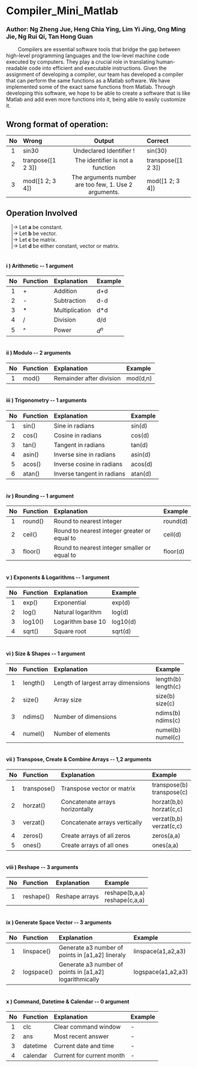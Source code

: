 # Compiler_Mini_Matlab
### Author: Ng Zheng Jue, Heng Chia Ying, Lim Yi Jing, Ong Ming Jie, Ng Rui Qi, Tan Hong Guan

&emsp;&emsp; Compilers are essential software tools that bridge the gap between high-level programming languages and the low-level machine code executed by computers. They play a crucial role in translating human-readable code into efficient and executable instructions. Given the assignment of developing a compiler, our team has developed a compiler that can perform the same functions as a Matlab software. We have implemented some of the exact same functions from Matlab. Through developing this software, we hope to be able to create a software that is like Matlab and add even more functions into it, being able to easily customize it.

## Wrong format of operation:
|No|Wrong|Output|Correct|
|:-:|:--|:-:|:--|
|1|sin30|Undeclared Identifier !|sin(30)|
|2|tranpose([1 2 3])|The identifier is not a function|transpose([1 2 3])|
|3|mod([1 2; 3 4])|The arguments number are too few, 1. Use 2 arguments.|mod([1 2; 3 4])|

## Operation Involved
&emsp;|-> Let <b> a </b> be constant.<br>
&emsp;|-> Let <b> b </b> be vector.<br>
&emsp;|-> Let <b> c </b> be matrix.<br>
&emsp;|-> Let <b> d </b> be either constant, vector or matrix.

#### <br><b>i ) Arithmetic -- 1 argument </b>
|No|Function|Explanation|Example|
|:-:|:--|:--|:--|
|1|+|Addition|d+d|
|2|-|Subtraction|d-d|
|3|*|Multiplication|d*d|
|4|/|Division|d/d|
|5|^|Power|$d ^ n$|

#### <br><b>ii ) Modulo -- 2 arguments </b>
|No|Function|Explanation|Example|
|:-:|:--|:--|:--|
|1|mod()|Remainder after division|mod(d,n)|

#### <br><b>iii ) Trigonometry -- 1 arguments </b>
|No|Function|Explanation|Example|
|:-:|:--|:--|:--|
|1|sin()|Sine in radians|sin(d)|
|2|cos()|Cosine in radians|cos(d)|
|3|tan()|Tangent in radians|tan(d)|
|4|asin()|Inverse sine in radians|asin(d)|
|5|acos()|Inverse cosine in radians|acos(d)|
|6|atan()|Inverse tangent in radians|atan(d)|

#### <br><b>iv ) Rounding -- 1 argument </b>
|No|Function|Explanation|Example|
|:-:|:--|:--|:--|
|1|round()|Round to nearest integer|round(d)|
|2|ceil()|Round to nearest integer greater or equal to|ceil(d)|
|3|floor()|Round to nearest integer smaller or equal to|floor(d)|

#### <br><b>v ) Exponents & Logarithms -- 1 argument </b>
|No|Function|Explanation|Example|
|:-:|:--|:--|:--|
|1|exp()|Exponential|exp(d)|
|2|log()|Natural logarithm|log(d)|
|3|log10()|Logarithm base 10|log10(d)|
|4|sqrt()|Square root|sqrt(d)|

#### <br><b>vi ) Size & Shapes -- 1 argument </b>
|No|Function|Explanation|Example|
|:-:|:--|:--|:--|
|1|length()|Length of largest array dimensions|length(b)<br>length(c)|
|2|size()|Array size|size(b)<br>size(c)|
|3|ndims()|Number of dimensions|ndims(b)<br>ndims(c)|
|4|numel()|Number of elements|numel(b)<br>numel(c)|

#### <br><b>vii ) Transpose, Create & Combine Arrays -- 1,2 arguments </b>
|No|Function|Explanation|Example|
|:-:|:--|:--|:--|
|1|transpose()|Transpose vector or matrix|transpose(b)<br>transpose(c)|
|2|horzat()|Concatenate arrays horizontally|horzat(b,b)<br>horzat(c,c)|
|3|verzat()|Concatenate arrays vertically|verzat(b,b)<br>verzat(c,c)|
|4|zeros()|Create arrays of all zeros|zeros(a,a)|
|5|ones()|Create arrays of all ones|ones(a,a)|

#### <br><b>viii ) Reshape -- 3 arguments </b>
|No|Function|Explanation|Example|
|:-:|:--|:--|:--|
|1|reshape()|Reshape arrays|reshape(b,a,a)<br>reshape(c,a,a)|

#### <br><b>ix ) Generate Space Vector -- 3 arguments </b>
|No|Function|Explanation|Example|
|:-:|:--|:--|:--|
|1|linspace()|Generate a3 number of points in [a1,a2] lineraly|linspace(a1,a2,a3)|
|2|logspace()|Generate a3 number of points in [a1,a2] logarithmically|logspace(a1,a2,a3)|

#### <br><b>x ) Command, Datetime & Calendar -- 0 argument </b>
|No|Function|Explanation|Example|
|:-:|:--|:--|:--|
|1|clc|Clear command window|-|
|2|ans|Most recent answer|-|
|3|datetime|Current date and time|-|
|4|calendar|Current for current month|-|

